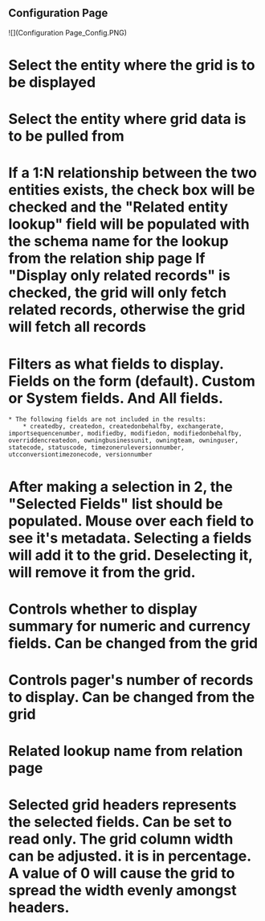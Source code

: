 ## Configuration Page

![](Configuration Page_Config.PNG)

# Select the entity where the grid is to be displayed
# Select the entity where grid data is to be pulled from
# If a 1:N relationship between the two entities exists, the check box will be checked and the "Related entity lookup" field will be populated with the schema name for the lookup from the relation ship page If "Display only related records" is checked, the grid will only fetch related records, otherwise the grid will fetch all records
# Filters as what fields to display. Fields on the form (default). Custom or System fields. And All fields.
	* The following fields are not included in the results:
		* createdby, createdon, createdonbehalfby, exchangerate, importsequencenumber, modifiedby, modifiedon, modifiedonbehalfby, overriddencreatedon, owningbusinessunit, owningteam, owninguser, statecode, statuscode, timezoneruleversionnumber, utcconversiontimezonecode, versionnumber
# After making a selection in 2, the "Selected Fields" list should be populated. Mouse over each field to see it's metadata. Selecting a fields will add it to the grid. Deselecting it, will remove it from the grid.
# Controls whether to display summary for numeric and currency fields. Can be changed from the grid
# Controls pager's number of records to display. Can be changed from the grid
# Related lookup name from relation page
# Selected grid headers represents the selected fields. Can be set to read only. The grid column width can be adjusted. it is in percentage. A value of 0 will cause the grid to spread the width evenly amongst headers.